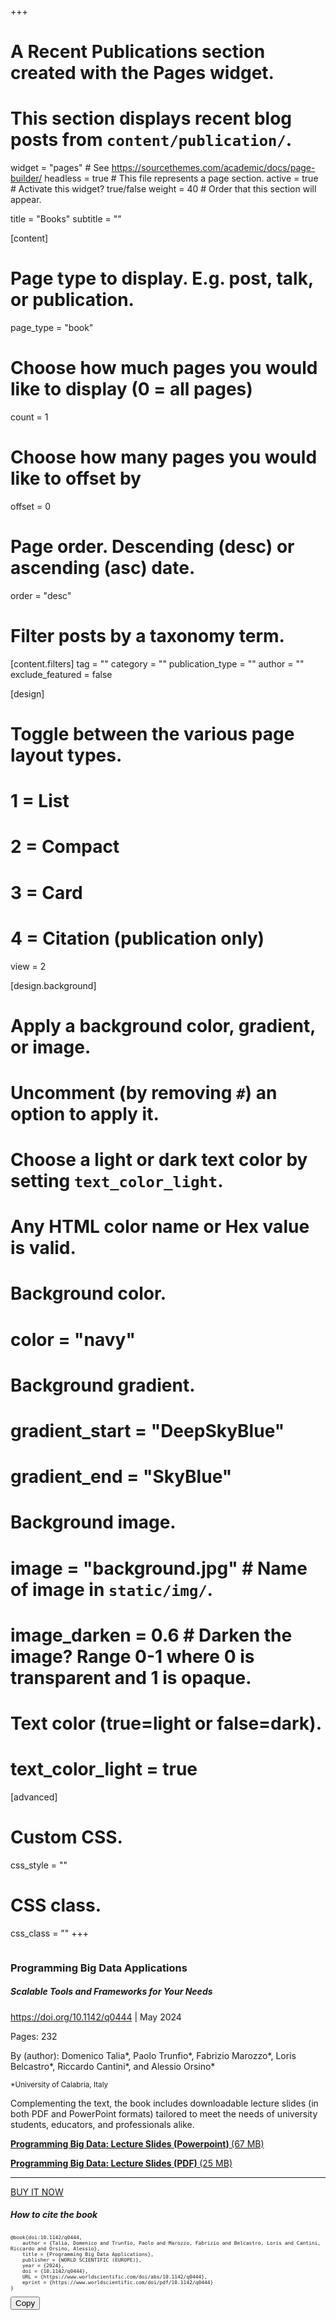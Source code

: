 +++
# A Recent Publications section created with the Pages widget.
# This section displays recent blog posts from `content/publication/`.

widget = "pages"  # See https://sourcethemes.com/academic/docs/page-builder/
headless = true  # This file represents a page section.
active = true # Activate this widget? true/false
weight = 40  # Order that this section will appear.

title = "Books"
subtitle = ""

[content]
  # Page type to display. E.g. post, talk, or publication.
  page_type = "book"
  
  # Choose how much pages you would like to display (0 = all pages)
  count = 1
  
  # Choose how many pages you would like to offset by
  offset = 0

  # Page order. Descending (desc) or ascending (asc) date.
  order = "desc"

  # Filter posts by a taxonomy term.
  [content.filters]
    tag = ""
    category = ""
    publication_type = ""
    author = ""
    exclude_featured = false
  
[design]
  # Toggle between the various page layout types.
  #   1 = List
  #   2 = Compact
  #   3 = Card
  #   4 = Citation (publication only)
  view = 2
  
[design.background]
  # Apply a background color, gradient, or image.
  #   Uncomment (by removing `#`) an option to apply it.
  #   Choose a light or dark text color by setting `text_color_light`.
  #   Any HTML color name or Hex value is valid.
    
  # Background color.
  # color = "navy"
  
  # Background gradient.
  # gradient_start = "DeepSkyBlue"
  # gradient_end = "SkyBlue"
  
  # Background image.
  # image = "background.jpg"  # Name of image in `static/img/`.
  # image_darken = 0.6  # Darken the image? Range 0-1 where 0 is transparent and 1 is opaque.

  # Text color (true=light or false=dark).
  # text_color_light = true  
  
[advanced]
 # Custom CSS. 
 css_style = ""
 
 # CSS class.
 css_class = ""
+++
<div class="row">
                <div class="col-lg-4 aos-init aos-animate" data-aos="fade-right">
                    <img src="img/book-cover.png" class="img-fluid" alt="">
                </div>
                <div class="col-lg-8 pt-4 pt-lg-0 content aos-init aos-animate" data-aos="fade-left">
                    <h3>Programming Big Data Applications</h3>
                    <h5><b>Scalable Tools and Frameworks for Your Needs</b></h5>
                    <p class="fst-italic">
                        <a href="https://doi.org/10.1142/q0444" target="_blank">https://doi.org/10.1142/q0444</a> | May
                        2024</p>
                    <p class="fst-italic"> Pages: 232</p>
                    <p class="fst-italic"> By (author): Domenico Talia*, Paolo Trunfio*, Fabrizio Marozzo*,
                        Loris Belcastro*, Riccardo Cantini*, and Alessio Orsino*</p>
                    <p></p>
                    <p><small>*University of Calabria, Italy</small>
                    </p>
                    <div class="alert alert-success" role="alert">
                        <p>Complementing the text, the book includes downloadable lecture slides (in both PDF and PowerPoint formats)
                            tailored to meet the needs of university students, educators, and professionals alike.</p>
                        <p><a target="_blank" alt="Download slides (Powerpoint) of the book Programming Big Data Applications" title="Download slides (Powerpoint) of the book Programming Big Data Applications" href="https://www.worldscientific.com/doi/suppl/10.1142/q0444/suppl_file/q0444-sm.zip"><b>Programming Big Data: Lecture Slides (Powerpoint) </b> (67 MB)</a></p>
                        <p><a target="_blank" alt="Download slides (pdf) of the book Programming Big Data Applications" title="Download slides (pdf) of the book Programming Big Data Applications" href="https://www.worldscientific.com/doi/suppl/10.1142/q0444/suppl_file/q0444-sm_pdf.zip"><b>Programming Big Data: Lecture Slides (PDF) </b> (25 MB)</a></p>
                        <hr>
                        <div class="row">
                            <div class="col-lg-12 text-center">
                                <a class="btn btn-success btn-block btn-lg" alt="Buy now the book Programming Big Data Applications" title="Buy now the book Programming Big Data Applications" href="https://www.worldscientific.com/worldscibooks/10.1142/q0444#t=aboutBook">
                                    <span class="btn-label"><i class="bx bx-cart-add"></i></span>
                                    BUY IT NOW</a>
                            </div>
                        </div>
                    </div>
                </div>
                <div class="col-lg-12 pt-4 pt-lg-0 content aos-init" data-aos="fade-left">
                    <h5 class="mt-3"><b>How to cite the book</b></h5>
                    <div class="box" style="font-size: 0.8em">
                        <small>
                        <div class="code-toolbar"><pre class="language-shell" tabindex="0"><code class="line-numbers language-shell">@book{doi:10.1142/q0444,
    author = {Talia, Domenico and Trunfio, Paolo and Marozzo, Fabrizio and Belcastro, Loris and Cantini, Riccardo and Orsino, Alessio},
    title = {Programming Big Data Applications},
    publisher = {WORLD SCIENTIFIC (EUROPE)},
    year = {2024},
    doi = {10.1142/q0444},
    URL = {https://www.worldscientific.com/doi/abs/10.1142/q0444},
    eprint = {https://www.worldscientific.com/doi/pdf/10.1142/q0444}
}</code></pre><div class="toolbar"><div class="toolbar-item"><button class="copy-to-clipboard-button" type="button" data-copy-state="copy"><span>Copy</span></button></div></div></div>
                        </small>
                    </div>
                </div>
            </div>